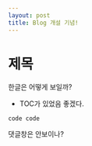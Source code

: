 ```yaml
---
layout: post
title: Blog 개설 기념!
---
```


# 제목
한글은 어떻게 보일까?
- TOC가 있었음 좋겠다.

```{R id:"j0mnj1ql"}
code code
```

댓글창은 안보이나?
